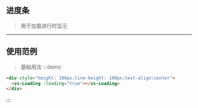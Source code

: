## 进度条

> 用于加载进行时显示
----------

## 使用范例
> 基础用法
:::demo
```html
<div style="height: 100px;line-height: 100px;text-align:center">
  <vs-Loading :loading="true"></vs-Loading>
</div>
```
:::